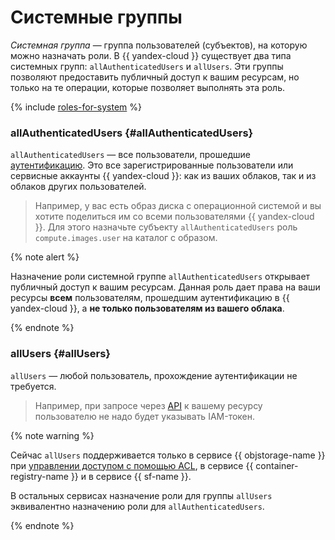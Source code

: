 # Системные группы

_Системная группа_ — группа пользователей (субъектов), на которую можно назначать роли. В {{ yandex-cloud }} существует два типа системных групп: `allAuthenticatedUsers` и `allUsers`. Эти группы позволяют предоставить публичный доступ к вашим ресурсам, но только на те операции, которые позволяет выполнять эта роль.

{% include [roles-for-system](../../../_includes/iam/roles-for-system.md) %}

### allAuthenticatedUsers {#allAuthenticatedUsers}

`allAuthenticatedUsers` — все пользователи, прошедшие [аутентификацию](../authorization/index.md). Это все зарегистрированные пользователи или сервисные аккаунты {{ yandex-cloud }}: как из ваших облаков, так и из облаков других пользователей.

> Например, у вас есть образ диска с операционной системой и вы хотите поделиться им со всеми пользователями {{ yandex-cloud }}. Для этого назначьте субъекту `allAuthenticatedUsers` роль `compute.images.user` на каталог с образом.

{% note alert %}

Назначение роли системной группе `allAuthenticatedUsers` открывает публичный доступ к вашим ресурсам. Данная роль дает права на ваши ресурсы **всем** пользователям, прошедшим аутентификацию в {{ yandex-cloud }}, а **не только пользователям из вашего облака**.

{% endnote %}

### allUsers {#allUsers}

`allUsers` — любой пользователь, прохождение аутентификации не требуется. 

> Например, при запросе через [API](../../../glossary/rest-api.md) к вашему ресурсу пользователю не надо будет указывать IAM-токен.

{% note warning %}

Сейчас `allUsers` поддерживается только в сервисе {{ objstorage-name }} при [управлении доступом с помощью ACL](../../../storage/concepts/acl.md), в сервисе {{ container-registry-name }} и в сервисе {{ sf-name }}.

В остальных сервисах назначение роли для группы `allUsers` эквивалентно назначению роли для `allAuthenticatedUsers`.

{% endnote %}
